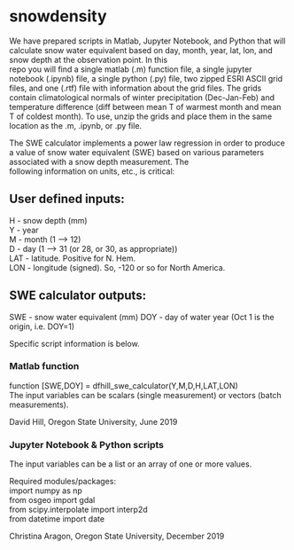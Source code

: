 # snowdensity

We have prepared scripts in Matlab, Jupyter Notebook, and Python that will calculate snow water 
equivalent based on day, month, year, lat, lon, and snow depth at the observation point. In this   
repo you will find a single matlab (.m) function file, a single jupyter notebook (.ipynb) file, 
a single python (.py) file, two zipped ESRI ASCII grid files, and one (.rtf) file with information 
about the grid files. The grids contain climatological normals of winter precipitation (Dec-Jan-Feb) 
and temperature difference (diff between mean T of warmest month and mean T of coldest month). 
To use, unzip the grids and place them in the same location as the .m, .ipynb, or .py file. 

The SWE calculator implements a power law regression in order to produce a value of snow water 
equivalent (SWE) based on various parameters associated with a snow depth measurement. The  
following information on units, etc., is critical:

## User defined inputs: 
H - snow depth (mm)  
Y - year  
M - month (1 --> 12)  
D - day (1 --> 31 (or 28, or 30, as appropriate))  
LAT - latitude. Positive for N. Hem.  
LON - longitude (signed). So, -120 or so for North America.  

## SWE calculator outputs:
SWE - snow water equivalent (mm) 
DOY - day of water year (Oct 1 is the origin, i.e. DOY=1)  

Specific script information is below. 


### Matlab function

function [SWE,DOY] = dfhill_swe_calculator(Y,M,D,H,LAT,LON)  
The input variables can be scalars (single measurement) or vectors (batch measurements).

David Hill, Oregon State University, June 2019

### Jupyter Notebook & Python scripts

The input variables can be a list or an array of one or more values.

Required modules/packages:  
import numpy as np  
from osgeo import gdal  
from scipy.interpolate import interp2d  
from datetime import date 

Christina Aragon, Oregon State University, December 2019
